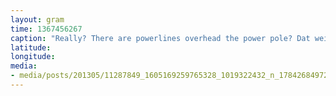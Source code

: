 ```yaml
---
layout: gram
time: 1367456267
caption: "Really? There are powerlines overhead the power pole? Dat weird."
latitude: 
longitude: 
media:
- media/posts/201305/11287849_1605169259765328_1019322432_n_17842684972000351.jpg
---
```

